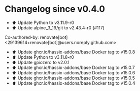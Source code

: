# Changelog since v0.4.0
- ⬆️ Update Python to v3.11.9-r0 
- ⬆️ Update alpine_3_19/git to v2.43.4-r0 (#117)

Co-authored-by: renovate[bot] <29139614+renovate[bot]@users.noreply.github.com> 
- ⬆️ Update ghcr.io/hassio-addons/base Docker tag to v15.0.8 
- ⬆️ Update Python to v3.11.8-r0 
- ⬆️ Update gpiozero to v2.0.1 
- ⬆️ Update ghcr.io/hassio-addons/base Docker tag to v15.0.7 
- ⬆️ Update ghcr.io/hassio-addons/base Docker tag to v15.0.6 
- ⬆️ Update ghcr.io/hassio-addons/base Docker tag to v15.0.5 
- ⬆️ Update ghcr.io/hassio-addons/base Docker tag to v15.0.4 
